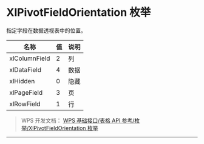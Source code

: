 # XlPivotFieldOrientation 枚举

指定字段在数据透视表中的位置。

| 名称          | 值  | 说明 |
|---------------|-----|------|
| xlColumnField | 2   | 列   |
| xlDataField   | 4   | 数据 |
| xlHidden      | 0   | 隐藏 |
| xlPageField   | 3   | 页   |
| xlRowField    | 1   | 行   |

> WPS 开发文档： [WPS 基础接口/表格 API 参考/枚举/XlPivotFieldOrientation 枚举](https://qn.cache.wpscdn.cn/encs/doc/office_v19/topics/WPS%20%E5%9F%BA%E7%A1%80%E6%8E%A5%E5%8F%A3/%E8%A1%A8%E6%A0%BC%20API%20%E5%8F%82%E8%80%83/%E6%9E%9A%E4%B8%BE/XlPivotFieldOrientation%20%E6%9E%9A%E4%B8%BE.html)

------------------------------------------------------------------------
